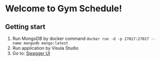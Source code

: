 # Welcome to Gym Schedule!
## Getting start
1. Run MongoDB by docker command 
`docker run -d -p 27017:27017 --name mongodb mongo:latest`
2. Run application by Visula Studio
3. Go to: [Swagger UI](https://localhost:7054/swagger/index.html)
